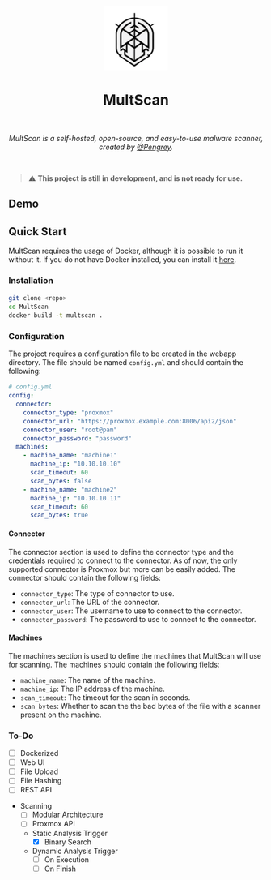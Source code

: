 <div align="center">
  <img width="125px" src="assets/MultScan.png" />
  <h1>MultScan</h1>
  <br/>

  <p><i>MultScan is a self-hosted, open-source, and easy-to-use malware scanner, created by <a href="https://infosec.exchange/@Pengrey">@Pengrey</a>.</i></p>
  <br />
  
</div>

>:warning: **This project is still in development, and is not ready for use.**

## Demo

## Quick Start

MultScan requires the usage of Docker, although it is possible to run it without it. If you do not have Docker installed, you can install it [here](https://docs.docker.com/get-docker/).

### Installation

```bash
git clone <repo>
cd MultScan
docker build -t multscan .
```

### Configuration
The project requires a configuration file to be created in the webapp directory. The file should be named `config.yml` and should contain the following:

```yaml
# config.yml
config:
  connector:
    connector_type: "proxmox"
    connector_url: "https://proxmox.example.com:8006/api2/json"
    connector_user: "root@pam"
    connector_password: "password"
  machines:
    - machine_name: "machine1"
      machine_ip: "10.10.10.10"
      scan_timeout: 60
      scan_bytes: false
    - machine_name: "machine2"
      machine_ip: "10.10.10.11"
      scan_timeout: 60
      scan_bytes: true
```

#### Connector
The connector section is used to define the connector type and the credentials required to connect to the connector. As of now, the only supported connector is Proxmox but more can be easily added. The connector should contain the following fields:

- `connector_type`: The type of connector to use.
- `connector_url`: The URL of the connector.
- `connector_user`: The username to use to connect to the connector.
- `connector_password`: The password to use to connect to the connector.

#### Machines
The machines section is used to define the machines that MultScan will use for scanning. The machines should contain the following fields:

- `machine_name`: The name of the machine.
- `machine_ip`: The IP address of the machine.
- `scan_timeout`: The timeout for the scan in seconds.
- `scan_bytes`: Whether to scan the the bad bytes of the file with a scanner present on the machine.

### To-Do

- [ ] Dockerized
- [ ] Web UI
- [ ] File Upload
- [ ] File Hashing
- [ ] REST API
- Scanning
    - [ ] Modular Architecture
    - [ ] Proxmox API
    - Static Analysis Trigger
        - [x] Binary Search
    - Dynamic Analysis Trigger
        - [ ] On Execution
        - [ ] On Finish
